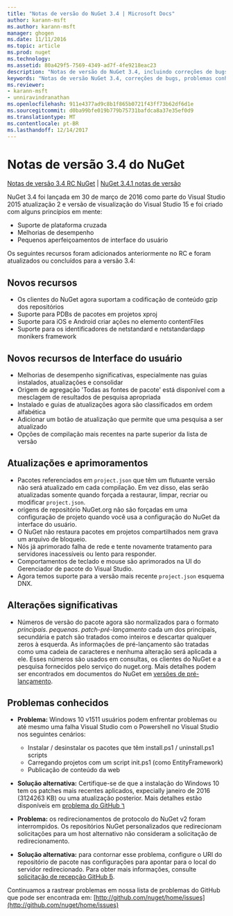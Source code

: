 ```yaml
---
title: "Notas de versão do NuGet 3.4 | Microsoft Docs"
author: karann-msft
ms.author: karann-msft
manager: ghogen
ms.date: 11/11/2016
ms.topic: article
ms.prod: nuget
ms.technology: 
ms.assetid: 80a429f5-7569-4349-ad7f-4fe9218eac23
description: "Notas de versão do NuGet 3.4, incluindo correções de bugs, problemas conhecidos, recursos adicionados e DCRs."
keywords: "Notas de versão NuGet 3.4, correções de bugs, problemas conhecidos, adicionaram recursos, DCRs"
ms.reviewer:
- karann-msft
- unniravindranathan
ms.openlocfilehash: 911e4377ad9c8b1f865b0721f43ff73b62df6d1e
ms.sourcegitcommit: d0ba99bfe019b779b75731bafdca8a37e35ef0d9
ms.translationtype: MT
ms.contentlocale: pt-BR
ms.lasthandoff: 12/14/2017
---
```

# <a name="nuget-34-release-notes"></a>Notas de versão 3.4 do NuGet

[Notas de versão 3.4 RC NuGet](../release-notes/nuget-3.4-RC.md) | [NuGet 3.4.1 notas de versão](../release-notes/nuget-3.4.1.md)

NuGet 3.4 foi lançada em 30 de março de 2016 como parte do Visual Studio 2015 atualização 2 e versão de visualização do Visual Studio 15 e foi criado com alguns princípios em mente:

*  Suporte de plataforma cruzada
*  Melhorias de desempenho
*  Pequenos aperfeiçoamentos de interface do usuário

Os seguintes recursos foram adicionados anteriormente no RC e foram atualizados ou concluídos para a versão 3.4:

## <a name="new-features"></a>Novos recursos

* Os clientes do NuGet agora suportam a codificação de conteúdo gzip dos repositórios
* Suporte para PDBs de pacotes em projetos xproj
* Suporte para iOS e Android criar ações no elemento contentFiles
* Suporte para os identificadores de netstandard e netstandardapp monikers framework

## <a name="new-user-interface-features"></a>Novos recursos de Interface do usuário

* Melhorias de desempenho significativas, especialmente nas guias instalados, atualizações e consolidar
* Origem de agregação 'Todas as fontes de pacote' está disponível com a mesclagem de resultados de pesquisa apropriada
* Instalado e guias de atualizações agora são classificados em ordem alfabética
* Adicionar um botão de atualização que permite que uma pesquisa a ser atualizado
* Opções de compilação mais recentes na parte superior da lista de versão

## <a name="updates-and-improvements"></a>Atualizações e aprimoramentos

* Pacotes referenciados em `project.json` que têm um flutuante versão não será atualizado em cada compilação. Em vez disso, elas serão atualizadas somente quando forçada a restaurar, limpar, recriar ou modificar `project.json`.
* origens de repositório NuGet.org não são forçadas em uma configuração de projeto quando você usa a configuração do NuGet da interface do usuário.
* O NuGet não restaura pacotes em projetos compartilhados nem grava um arquivo de bloqueio.
* Nós já aprimorado falha de rede e tente novamente tratamento para servidores inacessíveis ou lento para responder.
* Comportamentos de teclado e mouse são aprimorados na UI do Gerenciador de pacote do Visual Studio.
* Agora temos suporte para a versão mais recente `project.json` esquema DNX.

## <a name="breaking-changes"></a>Alterações significativas

* Números de versão do pacote agora são normalizados para o formato *principais*. *pequenas*. *patch*-*pré-lançamento* cada um dos principais, secundária e patch são tratados como inteiros e descartar qualquer zeros à esquerda.  As informações de pré-lançamento são tratadas como uma cadeia de caracteres e nenhuma alteração será aplicada a ele. Esses números são usados em consultas, os clientes do NuGet e a pesquisa fornecidos pelo serviço do nuget.org.  Mais detalhes podem ser encontrados em documentos do NuGet em [versões de pré-lançamento](../create-packages/prerelease-packages.md).

## <a name="known-issues"></a>Problemas conhecidos

* **Problema:** Windows 10 v1511 usuários podem enfrentar problemas ou até mesmo uma falha Visual Studio com o Powershell no Visual Studio nos seguintes cenários:
    * Instalar / desinstalar os pacotes que têm install.ps1 / uninstall.ps1 scripts
    * Carregando projetos com um script init.ps1 (como EntityFramework)
    * Publicação de conteúdo da web

* **Solução alternativa:** Certifique-se de que a instalação do Windows 10 tem os patches mais recentes aplicados, expecially janeiro de 2016 (3124263 KB) ou uma atualização posterior.  Mais detalhes estão disponíveis em [problema do GitHub &#1638;](http://github.com/nuget/home/issues/1638)

* **Problema:** os redirecionamentos de protocolo do NuGet v2 foram interrompidos.
Os repositórios NuGet personalizados que redirecionam solicitações para um host alternativo não consideram a solicitação de redirecionamento.
* **Solução alternativa:** para contornar esse problema, configure o URI do repositório de pacote nas configurações para apontar para o local do servidor redirecionado.
Para obter mais informações, consulte [solicitação de recepção GitHub &#387;](https://github.com/NuGet/NuGet.Client/pull/387).

Continuamos a rastrear problemas em nossa lista de problemas do GitHub que pode ser encontrada em: [http://github.com/nuget/home/issues](http://github.com/nuget/home/issues)